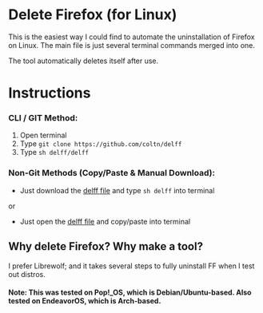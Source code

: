 # Delete Firefox (for Linux)

This is the easiest way I could find to automate the uninstallation of Firefox on Linux.
The main file is just several terminal commands merged into one.

The tool automatically deletes itself after use.

# Instructions

### CLI / GIT Method:

1. Open terminal
2. Type `git clone https://github.com/coltn/delff`
3. Type `sh delff/delff`

### Non-Git Methods (Copy/Paste & Manual Download):

* Just download the [delff file](https://github.com/coltn/delff/blob/main/delff "delff") and type `sh delff` into terminal

or

* Just open the [delff file](https://github.com/coltn/delff/blob/main/delff "delff") and copy/paste into terminal

## Why delete Firefox? Why make a tool?
I prefer Librewolf; and it takes several steps to fully uninstall FF when I test out distros.

#### Note: This was tested on Pop!\_OS, which is Debian/Ubuntu-based. Also tested on EndeavorOS, which is Arch-based.
